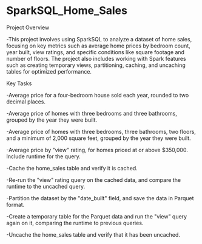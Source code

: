 # SparkSQL_Home_Sales

Project Overview

-This project involves using SparkSQL to analyze a dataset of home sales, focusing on key metrics such as average home prices by bedroom count, year built, view ratings, and specific conditions like square footage and number of floors. The project also includes working with Spark features such as creating temporary views, partitioning, caching, and uncaching tables for optimized performance.

Key Tasks

-Average price for a four-bedroom house sold each year, rounded to two decimal places.

-Average price of homes with three bedrooms and three bathrooms, grouped by the year they were built.

-Average price of homes with three bedrooms, three bathrooms, two floors, and a minimum of 2,000 square feet, grouped by the year they were built.

-Average price by "view" rating, for homes priced at or above $350,000. Include runtime for the query.

-Cache the home_sales table and verify it is cached.

-Re-run the "view" rating query on the cached data, and compare the runtime to the uncached query.

-Partition the dataset by the "date_built" field, and save the data in Parquet format.

-Create a temporary table for the Parquet data and run the "view" query again on it, comparing the runtime to previous queries.

-Uncache the home_sales table and verify that it has been uncached.
